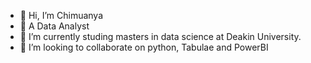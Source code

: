 - 👋 Hi, I’m Chimuanya
- 👀 A Data Analyst
- 🌱 I’m currently studing masters in data science at Deakin University.
- 💞️ I’m looking to collaborate on python,  Tabulae and PowerBI

<!---
muanya123/muanya123 is a ✨ special ✨ repository because its `README.md` (this file) appears on your GitHub profile.
You can click the Preview link to take a look at your changes.
--->
